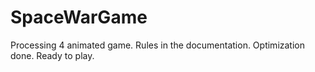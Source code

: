 # SpaceWarGame
Processing 4 animated game.
Rules in the documentation.
Optimization done. Ready to play.
